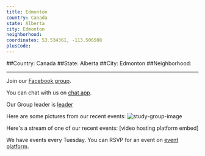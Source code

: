 ```yaml
---
title: Edmonton
country: Canada
state: Alberta
city: Edmonton
neighborhood: 
coordinates: 53.534361, -113.506508
plusCode:
---
```


##Country: Canada
##State: Alberta
##City: Edmonton
##Neighborhood: 
*****
Join our [Facebook group](https://www.facebook.com/groups/free.code.camp.edmonton).

You can chat with us on [chat app]().

Our Group leader is [leader]()

Here are some pictures from our recent events:
![study-group-image]()

Here's a stream of one of our recent events:
[video hosting platform embed]

We have events every Tuesday. You can RSVP for an event on [event platform]().
